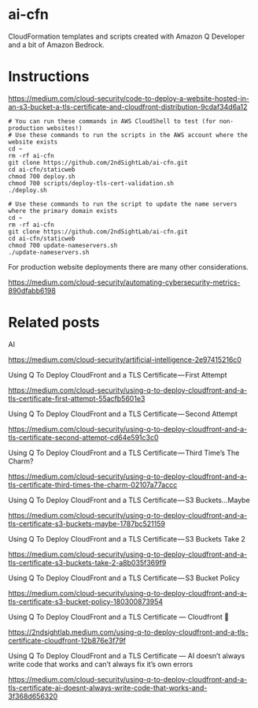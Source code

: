 # ai-cfn
CloudFormation templates and scripts created with Amazon Q Developer and a bit of Amazon Bedrock.

# Instructions

https://medium.com/cloud-security/code-to-deploy-a-website-hosted-in-an-s3-bucket-a-tls-certificate-and-cloudfront-distribution-9cdaf34d6a12

```
# You can run these commands in AWS CloudShell to test (for non-production websites!)
# Use these commands to run the scripts in the AWS account where the website exists
cd ~
rm -rf ai-cfn
git clone https://github.com/2ndSightLab/ai-cfn.git
cd ai-cfn/staticweb
chmod 700 deploy.sh
chmod 700 scripts/deploy-tls-cert-validation.sh
./deploy.sh

# Use these commands to run the script to update the name servers where the primary domain exists
cd ~
rm -rf ai-cfn
git clone https://github.com/2ndSightLab/ai-cfn.git
cd ai-cfn/staticweb
chmod 700 update-nameservers.sh
./update-nameservers.sh
```

For production website deployments there are many other considerations.

https://medium.com/cloud-security/automating-cybersecurity-metrics-890dfabb6198

# Related posts

AI

https://medium.com/cloud-security/artificial-intelligence-2e97415216c0

Using Q To Deploy CloudFront and a TLS Certificate — First Attempt

https://medium.com/cloud-security/using-q-to-deploy-cloudfront-and-a-tls-certificate-first-attempt-55acfb5601e3

Using Q To Deploy CloudFront and a TLS Certificate — Second Attempt

https://medium.com/cloud-security/using-q-to-deploy-cloudfront-and-a-tls-certificate-second-attempt-cd64e591c3c0

Using Q To Deploy CloudFront and a TLS Certificate — Third Time’s The Charm?

https://medium.com/cloud-security/using-q-to-deploy-cloudfront-and-a-tls-certificate-third-times-the-charm-02107a77accc

Using Q To Deploy CloudFront and a TLS Certificate — S3 Buckets…Maybe

https://medium.com/cloud-security/using-q-to-deploy-cloudfront-and-a-tls-certificate-s3-buckets-maybe-1787bc521159

Using Q To Deploy CloudFront and a TLS Certificate — S3 Buckets Take 2

https://medium.com/cloud-security/using-q-to-deploy-cloudfront-and-a-tls-certificate-s3-buckets-take-2-a8b035f369f9

Using Q To Deploy CloudFront and a TLS Certificate — S3 Bucket Policy

https://medium.com/cloud-security/using-q-to-deploy-cloudfront-and-a-tls-certificate-s3-bucket-policy-180300873954

Using Q To Deploy CloudFront and a TLS Certificate — Cloudfront 🤞

https://2ndsightlab.medium.com/using-q-to-deploy-cloudfront-and-a-tls-certificate-cloudfront-12b876e3f79f

Using Q To Deploy CloudFront and a TLS Certificate — AI doesn’t always write code that works and can’t always fix it’s own errors

https://medium.com/cloud-security/using-q-to-deploy-cloudfront-and-a-tls-certificate-ai-doesnt-always-write-code-that-works-and-3f368d656320
